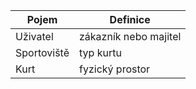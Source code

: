|Pojem| Definice|
|---|---|
Uživatel | zákazník nebo majitel|
Sportoviště | typ kurtu|
Kurt | fyzický prostor|
